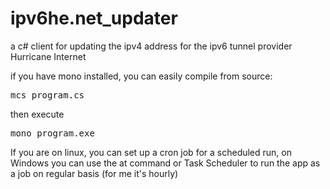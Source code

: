 ipv6he.net_updater
==================

a c# client for updating the ipv4 address for the ipv6 tunnel provider Hurricane Internet 


if you have mono installed, you can easily compile from source: 

<pre>mcs program.cs</pre>

then execute

<pre>mono program.exe</pre>


If you are on linux, you can set up a cron job for a scheduled run, on Windows you can use the at command or Task Scheduler to run the app as a job on regular basis (for me it's hourly)


